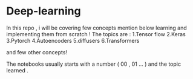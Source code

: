# Deep-learning
In this repo , i will be covering few concepts mention below learning and implementing them from scratch  !
The topics are :
1.Tensor flow
2.Keras
3.Pytorch
4.Autoencoders
5.diffusers
6.Transformers 

and few other concepts!

The notebooks usually starts with a number ( 00 , 01 ... ) and the topic learned .


